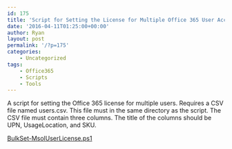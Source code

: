 ```yaml
---
id: 175
title: 'Script for Setting the License for Multiple Office 365 User Accounts'
date: '2016-04-11T01:25:00+00:00'
author: Ryan
layout: post
permalink: '/?p=175'
categories:
    - Uncategorized
tags:
    - Office365
    - Scripts
    - Tools
---
```


A script for setting the Office 365 license for multiple users. Requires a CSV file named users.csv. This file must in the same directory as the script. The CSV file must contain three columns. The title of the columns should be UPN, UsageLocation, and SKU.

[BulkSet-MsolUserLicense.ps1](https://drive.google.com/open?id=0B2K6VOnt6zeXZ2Z6OFZhZVoyenc)